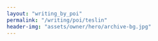 ```yaml
---
layout: "writing_by_poi"
permalink: "/writing/poi/teslin"
header-img: "assets/owner/hero/archive-bg.jpg"
---
```

